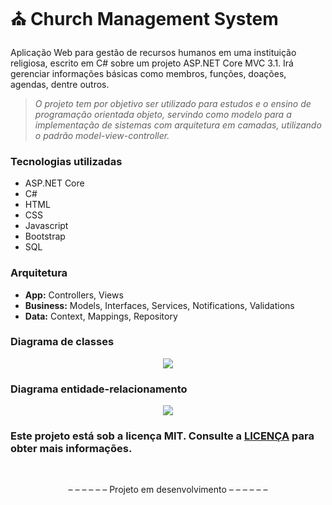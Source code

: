 # ⛪ Church Management System
Aplicação Web para gestão de recursos humanos em uma instituição religiosa, escrito em C# sobre um projeto ASP.NET Core MVC 3.1. Irá gerenciar informações básicas como membros, funções, doações, agendas, dentre outros.

> *O projeto tem por objetivo ser utilizado para estudos e o ensino de programação orientada objeto, servindo como modelo para a implementação de sistemas com arquitetura em camadas, utilizando o padrão model-view-controller.*

### Tecnologias utilizadas
* ASP.NET Core
* C#
* HTML
* CSS
* Javascript
* Bootstrap
* SQL

### Arquitetura
* **App:** Controllers, Views
* **Business:** Models, Interfaces, Services, Notifications, Validations
* **Data:** Context, Mappings, Repository

### Diagrama de classes

<p align="center">
  <img src="https://raw.githubusercontent.com/vctr-moraes/ChurchSystem/master/images/Diagrama%20de%20classes.jpg?token=ALYRBX4JHRLVRPNIA3QTV226Q2USG" style="max-width:100%;"> 
</p>

### Diagrama entidade-relacionamento

<p align="center">
  <img src="https://raw.githubusercontent.com/vctr-moraes/ChurchSystem/master/images/Diagrama%20ER.png" style="max-width:100%;"> 
</p>

### Este projeto está sob a licença MIT. Consulte a <a href="https://github.com/vctr-moraes/ChurchSystem/blob/master/LICENSE" target="_blank">LICENÇA</a> para obter mais informações.

<br>

<p align="center"> – – – – – – Projeto em desenvolvimento – – – – – – </p>
